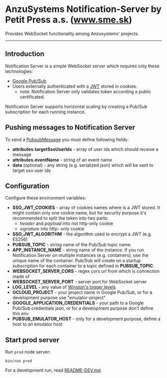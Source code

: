 AnzuSystems Notification-Server by Petit Press a.s. (www.sme.sk)
=====

Provides WebSocket functionality among Anzusystems' projects.

---

## Introduction

Notification Server is a simple WebSocket server which requires only these technologies:
* [Google Pub/Sub](https://cloud.google.com/pubsub/docs/overview)
* Users externally authenticated with a [JWT](https://jwt.io/) stored in cookies.
  * note: Notification Server only validates token according a public certificated.

Notification Server supports horizontal scaling by creating a Pub/Sub subscription for each running instance.

## Pushing messages to Notification Server
To send a [PubsubMessage](https://cloud.google.com/pubsub/docs/reference/rest/v1/PubsubMessage) you must define following fields:
 * **attributes.targetSsoUserIds** - array of user ids which should receive a message
 * **attributes.eventName** - string of an event name
 * **data** (optional) - any string (e.g. serialized json) which will be sent to target sso user ids

## Configuration
Configure these environment variables:
* **SSO_JWT_COOKIES** - array of cookies names where is a JWT stored. It might contain only one cookie name, but for security purpose it's recommended to split the token into two parts:
  * _header_ and _payload_ into not http-only cookie
  * _signature_ into http- only cookie
* **SSO_JWT_ALGORITHM** - the algorithm used to encrypt a JWT (e.g. ES256)
* **PUBSUB_TOPIC** - string name of the Pub/Sub topic name.
* **APP_INSTANCE_NAME** - string name of the instance. If you run Notification Server on multiple instances (e.g. containers), use the unique name of the container. Pub/Sub will create on a startup subscription for each container to a topic defined in **PUBSUB_TOPIC**.
* **WEBSOCKET_SERVER_CORS** - regex cors url from which is connection made of
* **WEBSOCKET_SERVER_PORT** - server port for WebSocket server
* **LOG_LEVEL** - any value of [Winston's logger levels](https://github.com/winstonjs/winston#logging-levels)
* **GCLOUD_PROJECT** - your project name in Google Pub/Sub, or for a development purpose use "emulator-project"
* **GOOGLE_APPLICATION_CREDENTIALS** - your path to a Google Pub/Sub credentials json, or for a development purpose don't define this env
* **PUBSUB_EMULATOR_HOST** - only for a development purpose, define a host to an emulator host

## Start prod server
Run `prod` node server:

    bin/run prod

For a development run, read [README-DEV.md](./README-DEV.md).
